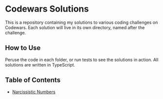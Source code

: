# Codewars Solutions

This is a repository containing my solutions to various coding challenges on Codewars. Each solution will live in its own directory, named after the challenge.

## How to Use

Peruse the code in each folder, or run tests to see the solutions in action. All solutions are written in TypeScript.

## Table of Contents

- [Narcissistic Numbers](./codewars.narcissisticnumber/index.md)